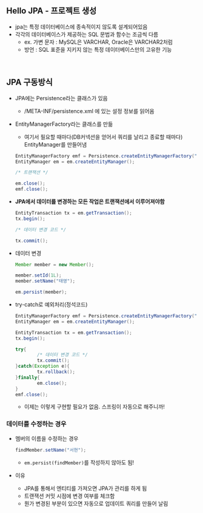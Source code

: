 ## Hello JPA - 프로젝트 생성

- jpa는 특정 데이터베이스에 종속적이지 않도록 설계되어있음
- 각각의 데이터베이스가 제공하는 SQL 문법과 함수는 조금씩 다름
    - ex. 가변 문자 : MySQL은 VARCHAR, Oracle은 VARCHAR2처럼
    - 방언 : SQL 표준을 지키지 않는 특정 데이터베이스만의 고유한 기능


<BR>
  
## JPA 구동방식

- JPA에는 Persistence라는 클래스가 있음
    - /META-INF/persistence.xml 에 있는 설정 정보를 읽어옴
- EntityManagerFactory라는 클래스를 만듦
    - 여기서 필요할 때마다(DB커넥션을 얻어서 쿼리를 날리고 종료할 때마다) EntityManager를 만들어냄
    
    ```java
    EntityManagerFactory emf = Persistence.createEntityManagerFactory("persistent.xml에 등록된 name");
    EntityManager em = em.createEntityManager();
    
    /* 트랜잭션 */
    
    em.close();
    emf.close();
    ```
    
- **JPA에서 데이터를 변경하는 모든 작업은 트랜잭션에서 이루어져야함**
    
    ```java
    EntityTransaction tx = em.getTransaction();
    tx.begin();
    
    /* 데이터 변경 코드 */
    
    tx.commit();
    ```
    
- 데이터 변경
    
    ```java
    Member member = new Member();
    
    member.setId(1L);
    member.setName("태영");
    
    em.persist(member);
    
    ```
    
- try-catch로 예외처리(정석코드)
    
    ```java
    EntityManagerFactory emf = Persistence.createEntityManagerFactory("persistent.xml에 등록된 name");
    EntityManager em = em.createEntityManager();
    
    EntityTransaction tx = em.getTransaction();
    tx.begin();
    
    try{
    		/* 데이터 변경 코드 */
    		tx.commit();
    }catch(Exception e){
    		tx.rollback();
    }finally{
    		em.close();
    }
    emf.close();
    ```
    
    - 이제는 이렇게 구현할 필요가 없음. 스프링이 자동으로 해주니까!
    

### 데이터를 수정하는 경우

- 멤버의 이름을 수정하는 경우
    
    ```java
    findMember.setName("서현");
    ```
    
    - `em.persist(findMember)`를 작성하지 않아도 됨!
- 이유
    - JPA를 통해서 엔티티를 가져오면 JPA가 관리를 하게 됨
    - 트랜잭션 커밋 시점에 변경 여부를 체크함
    - 뭔가 변경된 부분이 있으면 자동으로 업데이트 쿼리를 만들어 날림
